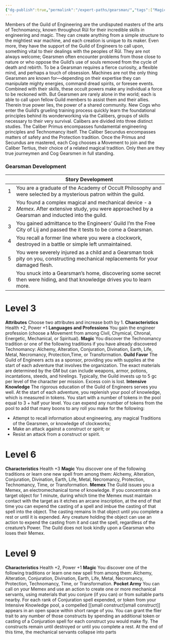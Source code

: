 ```yaml
---
{"dg-publish":true,"permalink":"/expert-paths/gearsman/","tags":["Magic"]}
---
```


Members of the Guild of Engineering are the undisputed masters of the arts of Technomancy, known throughout Rûl for their incredible skills in engineering and magic. They can create anything from a simple structure to the mightiest war machine, and each creation is unique to its maker. Even more, they have the support of the Guild of Engineers to call upon, something vital to their dealings with the peoples of Rûl. They are not always welcome; Gearsmen often encounter problems from those close to nature or who oppose the Guild’s use of souls removed from the cycle of death and rebirth.
To be a Gearsman requires a fierce curiosity, a flexible mind, and perhaps a touch of obsession. Machines are not the only thing Gearsmen are known for—depending on their expertise they can manipulate mighty energies, command dread spirits, or foresee events. Combined with their skills, these occult powers make any individual a force to be reckoned with. But Gearsmen are rarely alone in the world; each is able to call upon fellow Guild members to assist them and their allies. Therein true power lies, the power of a shared community.
New Cogs who enter the Guild’s grueling training process quickly learn the foundational principles behind its wonderworking via the Calibers, groups of skills necessary to their very survival. Calibers are divided into three distinct studies. The Caliber Primus encompasses fundamental engineering principles and Technomancy itself. The Caliber Secundus encompasses matters of safety and the Protection tradition. Once the Primus and Secundus are mastered, each Cog chooses a Movement to join and the Caliber Tertius, their choice of a related magical tradition. Only then are they true journeymen and Cog Gearsmen in full standing.
### Gearsman Development

|     | Story Development                                                                                                                                    |
| --- | ---------------------------------------------------------------------------------------------------------------------------------------------------- |
| 1   | You are a graduate of the Academy of Occult Philosophy and were selected by a mysterious patron within the guild.                                    |
| 2   | You found a complex magical and mechanical device - a *Memex*. After extensive study, you were approached by a Gearsman and inducted into the guild. |
| 3   | You gained admittance to the Engineers’ Guild I’m the Free City of Lij and passed the it tests to be come a Gearsman.                                |
| 4   | You recall a former line where you were a clockwork, destroyed in a battle or simple left unmaintained.                                              |
| 5   | You were severely injured as a child and a Gearsman took pity on you, constructing mechanical replacements for your damaged flesh.                   |
| 6   | You snuck into a Gearsman’s home, discovering some secret then were hiding, and that knowledge drives you to learn more.                             |
# Level 3
**Attributes** Choose two attributes and increase both by 1.
**Characteristics** Health +2, Power +1
**Languages and Professions** You gain the engineer profession (choose a Movement from among Civil, Chymical, Chronal, Energetic, Mechanical, or Spiritual).
**Magic** You discover the Technomancy tradition or one of the following traditions if you have already discovered Technomancy: Alchemy, Alteration, Conjuration, Divination, Earth, Life, Metal, Necromancy, Protection,Time, or Transformation.
**Guild Favor** The Guild of Engineers acts as a sponsor, providing you with supplies at the start of each adventure that involves the organization. The exact materials are determined by the GM but can include weapons, armor, potions, incantations, steeds, and hirelings. Typically, the Guild invests up to 5 gc per level of the character per mission. Excess coin is lost.
**Intensive Knowledge** The rigorous education of the Guild of Engineers serves you well. At the start of each adventure, you replenish your pool of knowledge, which is measured in tokens. You start with a number of tokens in the pool equal to 3 + half your level. You can expend any number of tokens from the pool to add that many boons to any roll you make for the following:
- Attempt to recall information about engineering, any magical Traditions of the Gearsmen, or knowledge of clockworks;
- Make an attack against a construct or spirit; or
- Resist an attack from a construct or spirit.
# Level 6
**Characteristics** Health +3
**Magic** You discover one of the following traditions or learn one new spell from among them: Alchemy, Alteration, Conjuration, Divination, Earth, Life, Metal, Necromancy, Protection, Technomancy, Time, or Transformation.
**Memex** The Guild issues you a Memex, an electromechanical tome of knowledge. If you concentrate on a target object for 1 minute, during which time the Memex must maintain contact with the target as it etches an arcane inscription, at the end of that time you can expend the casting of a spell and imbue the casting of that spell into the object. The casting remains In that object until you complete a rest or until it is expended. Any creature holding the object can use an action to expend the casting from it and cast the spell, regardless of the creature’s Power.
The Guild does not look kindly upon a Gearsman who loses their Memex.
# Level 9
**Characteristics** Health +2, Power +1
**Magic** You discover one of the following traditions or learn one new spell from among them: Alchemy, Alteration, Conjuration, Divination, Earth, Life, Metal, Necromancy, Protection, Technomancy, Time, or Transformation.
**Pocket Army** You can call on your Memex and use an action to create one or more mechanical servants, using materials that you conjure (if you can) or from suitable parts nearby. For each rank of Conjuration spell expended, or token from your Intensive Knowledge pool, a compelled [[small construct\|small construct]] appears in an open space within short range of you. You can grant the flier trait to any number of those constructs by spending an additional token or casting of a Conjuration spell for each construct you would make fly. The constructs remain until destroyed or until you complete a rest. At the end of this time, the mechanical servants collapse into parts